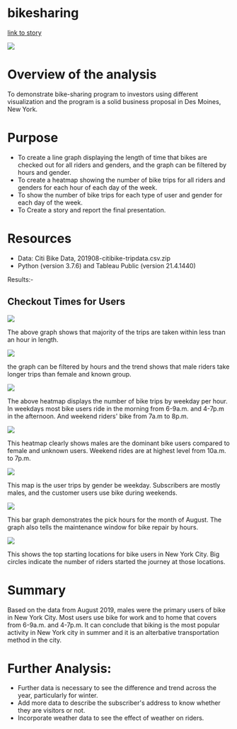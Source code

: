 # bikesharing

[link to story](https://public.tableau.com/app/profile/tekeste.abraham.tewoldebrhan/viz/TripbyGender/NYCBikeStory?publish=yes)


![](Dashboard.png)

# Overview of the analysis 
 To demonstrate bike-sharing program to investors using different visualization and the program is a solid business proposal in Des Moines, New York.  

# Purpose

- To create a line graph displaying the length of time that bikes are checked out for all riders and genders, and the graph can be filtered by hours and gender.
- To create a heatmap showing the number of bike trips for all riders and genders for each hour of each day of the week.
- To show the number of bike trips for each type of user and gender for each day of the week.
- To Create a story and report the final presentation. 

# Resources 

- Data: Citi Bike Data, 201908-citibike-tripdata.csv.zip
- Python (version 3.7.6) and Tableau Public (version 21.4.1440)

Results:- 
## Checkout Times for Users
   ![](UsersCheckout.png)

The above graph shows that majority of the trips are taken within less tnan an hour in length. 

   ![](GenderCheckout.png)

the graph can be filtered by hours and the trend shows that male riders take longer trips than female and known group.  

   ![](TripsWeekend.png)

The above heatmap displays the number of bike trips by weekday per hour. In weekdays most bike users ride in the morning from 6-9a.m. and
4-7p.m in the afternoon. And weekend riders' bike from 7a.m to 8p.m. 

   ![](TripsByGender.png)

This heatmap clearly shows males are the dominant bike users compared to female and unknown users. 
Weekend rides are at highest level from 10a.m. to 7p.m.

   ![](TripsUser.png)

This map is the user trips by gender be weekday. Subscribers are mostly males, and the customer users use bike during weekends. 
  
   ![](AugustHours.png)

This bar graph demonstrates the pick hours for the month of August. The graph also tells the maintenance window for bike repair by hours. 

   ![](StartingLocation.png)

This shows the top starting locations for bike users in New York City. Big circles indicate the number of riders started the journey at those locations. 

# Summary
Based on the data from August 2019, males were the primary users of bike in New York City. Most users use bike for work and to home that covers 
from 6-9a.m. and 4-7p.m. It can conclude that biking is the most popular activity in New York city in summer and it is an alterbative transportation
method in the city. 

# Further Analysis: 
- Further data is necessary to see the difference and trend across the year, particularly for winter. 
- Add more data to describe the subscriber's address to know whether they are visitors or not. 
- Incorporate weather data to see the effect of weather on riders.  
